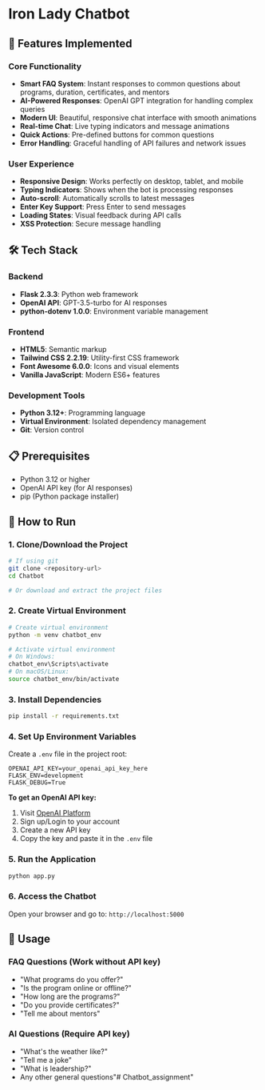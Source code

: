 # Iron Lady Chatbot

## 🚀 Features Implemented

### Core Functionality
- **Smart FAQ System**: Instant responses to common questions about programs, duration, certificates, and mentors
- **AI-Powered Responses**: OpenAI GPT integration for handling complex queries
- **Modern UI**: Beautiful, responsive chat interface with smooth animations
- **Real-time Chat**: Live typing indicators and message animations
- **Quick Actions**: Pre-defined buttons for common questions
- **Error Handling**: Graceful handling of API failures and network issues

### User Experience
- **Responsive Design**: Works perfectly on desktop, tablet, and mobile
- **Typing Indicators**: Shows when the bot is processing responses
- **Auto-scroll**: Automatically scrolls to latest messages
- **Enter Key Support**: Press Enter to send messages
- **Loading States**: Visual feedback during API calls
- **XSS Protection**: Secure message handling

## 🛠️ Tech Stack

### Backend
- **Flask 2.3.3**: Python web framework
- **OpenAI API**: GPT-3.5-turbo for AI responses
- **python-dotenv 1.0.0**: Environment variable management

### Frontend
- **HTML5**: Semantic markup
- **Tailwind CSS 2.2.19**: Utility-first CSS framework
- **Font Awesome 6.0.0**: Icons and visual elements
- **Vanilla JavaScript**: Modern ES6+ features

### Development Tools
- **Python 3.12+**: Programming language
- **Virtual Environment**: Isolated dependency management
- **Git**: Version control

## 📋 Prerequisites

- Python 3.12 or higher
- OpenAI API key (for AI responses)
- pip (Python package installer)

## 🚀 How to Run

### 1. Clone/Download the Project
```bash
# If using git
git clone <repository-url>
cd Chatbot

# Or download and extract the project files
```

### 2. Create Virtual Environment
```bash
# Create virtual environment
python -m venv chatbot_env

# Activate virtual environment
# On Windows:
chatbot_env\Scripts\activate
# On macOS/Linux:
source chatbot_env/bin/activate
```

### 3. Install Dependencies
```bash
pip install -r requirements.txt
```

### 4. Set Up Environment Variables
Create a `.env` file in the project root:
```env
OPENAI_API_KEY=your_openai_api_key_here
FLASK_ENV=development
FLASK_DEBUG=True
```

**To get an OpenAI API key:**
1. Visit [OpenAI Platform](https://platform.openai.com/api-keys)
2. Sign up/Login to your account
3. Create a new API key
4. Copy the key and paste it in the `.env` file

### 5. Run the Application
```bash
python app.py
```

### 6. Access the Chatbot
Open your browser and go to: `http://localhost:5000`

## 🎯 Usage

### FAQ Questions (Work without API key)
- "What programs do you offer?"
- "Is the program online or offline?"
- "How long are the programs?"
- "Do you provide certificates?"
- "Tell me about mentors"

### AI Questions (Require API key)
- "What's the weather like?"
- "Tell me a joke"
- "What is leadership?"
- Any other general questions"# Chatbot_assignment" 
